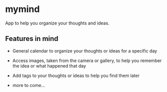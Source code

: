 # mymind

App to help you organize your thoughts and ideas.

## Features in mind

- General calendar to organize your thoughts or ideas for a specific day
- Access images, taken from the camera or gallery, to help you remember the idea or what happened that day
- Add tags to your thoughts or ideas to help you find them later

- more to come...
